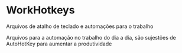 # WorkHotkeys
Arquivos de atalho de teclado e automações para o trabalho

Arquivos para a automação no trabalho do dia a dia, são sujestões de AutoHotKey para aumentar a produtividade
